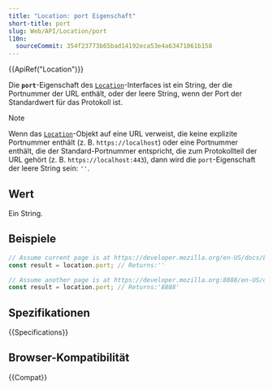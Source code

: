 ```yaml
---
title: "Location: port Eigenschaft"
short-title: port
slug: Web/API/Location/port
l10n:
  sourceCommit: 354f23773b65bad14192eca53e4a63471061b158
---
```


{{ApiRef("Location")}}

Die **`port`**-Eigenschaft des [`Location`](/de/docs/Web/API/Location)-Interfaces ist ein String, der die Portnummer der URL enthält, oder der leere String, wenn der Port der Standardwert für das Protokoll ist.

> [!NOTE]
> Wenn das [`Location`](/de/docs/Web/API/Location)-Objekt auf eine URL verweist, die keine explizite Portnummer enthält (z. B. `https://localhost`) oder eine Portnummer enthält, die der Standard-Portnummer entspricht, die zum Protokollteil der URL gehört (z. B. `https://localhost:443`), dann wird die `port`-Eigenschaft der leere String sein: `''`.

## Wert

Ein String.

## Beispiele

```js
// Assume current page is at https://developer.mozilla.org/en-US/docs/Location/port
const result = location.port; // Returns:''
```

```js
// Assume another page is at https://developer.mozilla.org:8888/en-US/docs/Location/port
const result = location.port; // Returns:'8888'
```

## Spezifikationen

{{Specifications}}

## Browser-Kompatibilität

{{Compat}}
